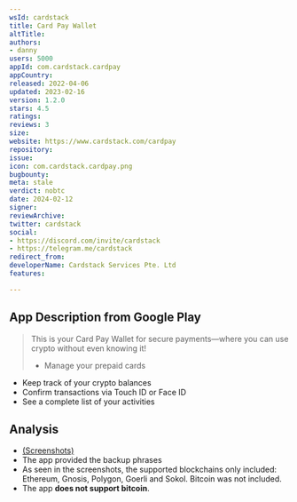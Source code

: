 ```yaml
---
wsId: cardstack
title: Card Pay Wallet
altTitle: 
authors:
- danny
users: 5000
appId: com.cardstack.cardpay
appCountry: 
released: 2022-04-06
updated: 2023-02-16
version: 1.2.0
stars: 4.5
ratings: 
reviews: 3
size: 
website: https://www.cardstack.com/cardpay
repository: 
issue: 
icon: com.cardstack.cardpay.png
bugbounty: 
meta: stale
verdict: nobtc
date: 2024-02-12
signer: 
reviewArchive: 
twitter: cardstack
social:
- https://discord.com/invite/cardstack
- https://telegram.me/cardstack
redirect_from: 
developerName: Cardstack Services Pte. Ltd
features: 

---
```


## App Description from Google Play 

> This is your Card Pay Wallet for secure payments—where you can use crypto without even knowing it!
>
> - Manage your prepaid cards
- Keep track of your crypto balances
- Confirm transactions via Touch ID or Face ID
- See a complete list of your activities

## Analysis 

- [(Screenshots)](https://twitter.com/BitcoinWalletz/status/1657292433246355457/photo/4)
- The app provided the backup phrases
- As seen in the screenshots, the supported blockchains only included: Ethereum, Gnosis, Polygon, Goerli and Sokol. Bitcoin was not included.
- The app **does not support bitcoin**.
